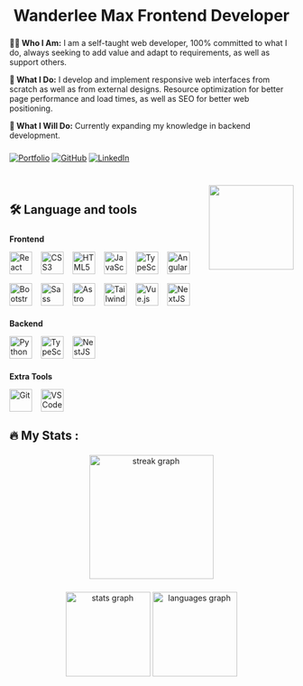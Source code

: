 <h1 align="center">Wanderlee Max Frontend Developer</h1>
 
 ###
 
**🧑‍💻 Who I Am:**
I am a self-taught web developer, 100% committed to what I do, always seeking to add value and adapt to requirements, as well as support others.

**💼 What I Do:**
I develop and implement responsive web interfaces from scratch as well as from external designs. Resource optimization for better page performance and load times, as well as SEO for better web positioning.

**🚀 What I Will Do:**
Currently expanding my knowledge in backend development.

###


[![Portfolio](https://img.shields.io/badge/portfolio-%23563D7C.svg?style=for-the-badge&logo=files&logoColor=white)](https://wanderlee-porfolio-virid.vercel.app/)
[![GitHub](https://img.shields.io/badge/github-%2324292e.svg?style=for-the-badge&logo=github&logoColor=white)](https://github.com/wanderleedev)
[![LinkedIn](https://img.shields.io/badge/linkedin-%231E77B5.svg?style=for-the-badge&logo=linkedin&logoColor=white)](https://linkedin.com/in/wanderlee-max)


###

<br clear="both">

<img align="right" height="150" src="https://www.dropbox.com/scl/fi/viy6gaucg6e5htefyhsjn/meme-gato-rounded.png?rlkey=8dfekkhw3zah9fk8nw7a926lk&st=1fn1467v&raw=1"  />

###

<h2 align="left">🛠 Language and tools</h2>

###

**Frontend**

<div align="left" style="display: flex; flex-wrap: wrap; gap: 1rem; align-items: center;">  
<img src="https://cdn.jsdelivr.net/gh/devicons/devicon/icons/react/react-original.svg" alt="React" height="40" />
<img src="https://profilinator.rishav.dev/skills-assets/css3-original-wordmark.svg" alt="CSS3" height="40" />
<img src="https://profilinator.rishav.dev/skills-assets/html5-original-wordmark.svg" alt="HTML5" height="40" />
<img src="https://profilinator.rishav.dev/skills-assets/javascript-original.svg" alt="JavaScript" height="40" />
<img src="https://profilinator.rishav.dev/skills-assets/typescript-original.svg" alt="TypeScript" height="40" />
<img src="https://profilinator.rishav.dev/skills-assets/angularjs-original.svg" alt="Angular" height="40" />
<img src="https://profilinator.rishav.dev/skills-assets/bootstrap-plain.svg" alt="Bootstrap" height="40" />
<img src="https://profilinator.rishav.dev/skills-assets/sass-original.svg" alt="Sass" height="40" />
<img src="https://profilinator.rishav.dev/skills-assets/astro.svg" alt="Astro" height="40" />
<img src="https://profilinator.rishav.dev/skills-assets/tailwindcss.svg" alt="Tailwind CSS" height="40" />
<img src="https://cdn.jsdelivr.net/gh/devicons/devicon/icons/vuejs/vuejs-original.svg" alt="Vue.js" height="40" />
<img src="https://profilinator.rishav.dev/skills-assets/nextjs.png" alt="NextJS" height="40" />
</div>

###

**Backend**

<div align="left" style="display: flex; flex-wrap: wrap; gap: 1rem; align-items: center;">  
<img src="https://profilinator.rishav.dev/skills-assets/python-original.svg" alt="Python" height="40" />
<img src="https://profilinator.rishav.dev/skills-assets/typescript-original.svg" alt="TypeScript" height="40" />
<img src="https://profilinator.rishav.dev/skills-assets/nestjs.svg" alt="NestJS" height="40" />
</div>

###

**Extra Tools**

<div align="left" style="display: flex; flex-wrap: wrap; gap: 1rem; align-items: center;">  
<img src="https://profilinator.rishav.dev/skills-assets/git-scm-icon.svg" alt="Git" height="40" />
<img src="https://cdn.jsdelivr.net/gh/devicons/devicon/icons/vscode/vscode-original.svg" alt="VS Code" height="40" />
</div>

###

<h2 align="left">🔥   My Stats :</h3>

###

<div align="center">
  <img src="https://streak-stats.demolab.com?user=WanderleeDev&locale=en&mode=daily&theme=dark&hide_border=false&border_radius=5&order=3" height="220" alt="streak graph"  />
</div>

###

<div align="center">
  <img src="https://github-readme-stats.vercel.app/api?username=WanderleeDev&hide_title=false&hide_rank=false&show_icons=true&include_all_commits=true&count_private=true&disable_animations=false&theme=dark&locale=en&hide_border=false&order=1" height="150" alt="stats graph"  />
  <img src="https://github-readme-stats.vercel.app/api/top-langs?username=WanderleeDev&locale=en&hide_title=false&layout=compact&card_width=320&langs_count=5&theme=dark&hide_border=false&order=2" height="150" alt="languages graph"  />
</div>

###
